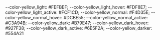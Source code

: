 --color-yellow_light: #FEFBEF;
  --color-yellow_light_hover: #FDF8E7;
  --color-yellow_light_active: #FCF1CD;
  --color-yellow_normal: #F4D35E;
  --color-yellow_normal_hover: #DCBE55;
  --color-yellow_normal_active: #C3A94B;
  --color-yellow_dark: #B79E47;
  --color-yellow_dark_hover: #927F38;
  --color-yellow_dark_active: #6E5F2A;
  --color-yellow_darker: #554A21